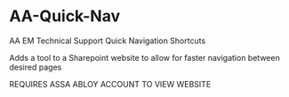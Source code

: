 # AA-Quick-Nav
AA EM Technical Support Quick Navigation Shortcuts

Adds a tool to a Sharepoint website to allow for faster navigation between desired pages

REQUIRES ASSA ABLOY ACCOUNT TO VIEW WEBSITE
